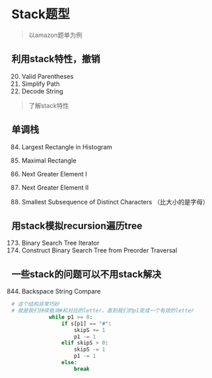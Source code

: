 # Stack题型

> 以amazon题单为例


## 利用stack特性，撤销
20. Valid Parentheses  
71. Simplify Path  
394. Decode String  

> 了解stack特性

## 单调栈
84. Largest Rectangle in Histogram  
85. Maximal Rectangle  

496. Next Greater Element I  
503. Next Greater Element II  

1081. Smallest Subsequence of Distinct Characters （比大小的是字母）

## 用stack模拟recursion遍历tree
173. Binary Search Tree Iterator  
1008. Construct Binary Search Tree from Preorder Traversal  

## 一些stack的问题可以不用stack解决

844. Backspace String Compare
```Python
# 这个结构非常巧妙
# 就是我们持续抵消#和对应的letter，直到我们的p1变成一个有效的letter
            while p1 >= 0:
                if s[p1] == "#":
                    skipS += 1
                    p1 -= 1
                elif skipS > 0:
                    skipS -= 1
                    p1 -= 1
                else:
                    break
```

